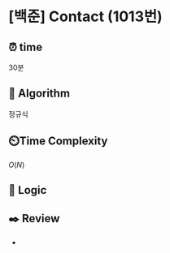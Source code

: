 # [백준] Contact (1013번)

## ⏰  **time**

30분

## :pushpin: **Algorithm**

정규식

## ⏲️**Time Complexity**

$O(N)$

## :round_pushpin: **Logic**

## :black_nib: **Review**

- 
